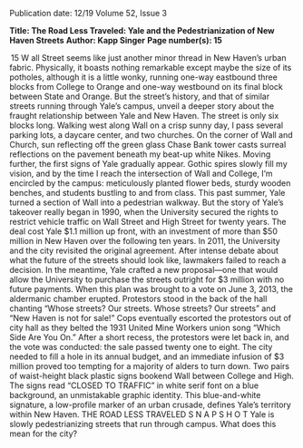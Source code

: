 Publication date: 12/19
Volume 52, Issue 3

**Title: The Road Less Traveled: Yale and the Pedestrianization of New Haven Streets**
**Author: Kapp Singer**
**Page number(s): 15**

 15
W
all Street seems like just another 
minor thread in New Haven’s urban 
fabric. Physically, it boasts nothing 
remarkable except maybe the size of its potholes, 
although it is a little wonky, running one-way 
eastbound three blocks from College to Orange 
and one-way westbound on its final block between 
State and Orange. But the street’s history, and that 
of similar streets running through Yale’s campus, 
unveil a deeper story about the fraught relationship 
between Yale and New Haven. 
The street is only six blocks long. Walking west 
along Wall on a crisp sunny day, I pass several 
parking lots, a daycare center, and two churches. 
On the corner of Wall and Church, sun reflecting 
off the green glass Chase Bank tower casts surreal 
reflections on the pavement beneath my beat-up 
white Nikes. Moving further, the first signs of Yale 
gradually appear. Gothic spires slowly fill my vision, 
and by the time I reach the intersection of Wall and 
College, I’m encircled by the campus: meticulously 
planted flower beds, sturdy wooden benches, and 
students bustling to and from class.
This past summer, Yale turned a section of Wall 
into a pedestrian walkway. But the story of Yale’s 
takeover really began in 1990, when the University 
secured the rights to restrict vehicle traffic on Wall 
Street and High Street for twenty years. The deal 
cost Yale $1.1 million up front, with an investment 
of more than $50 million in New Haven over the 
following ten years.
In 2011, the University and the city revisited the 
original agreement. After intense debate about what 
the future of the streets should look like, lawmakers 
failed to reach a decision. In the meantime, Yale 
crafted a new proposal—one that would allow the 
University to purchase the streets outright for $3 
million with no future payments.
When this plan was brought to a vote on June 3, 
2013, the aldermanic chamber erupted. Protestors 
stood in the back of the hall chanting “Whose streets? 
Our streets. Whose streets? Our streets” and “New 
Haven is not for sale!” Cops eventually escorted 
the protestors out of city hall as they belted the 1931 
United Mine Workers union song “Which Side Are 
You On.” After a short recess, the protestors were let 
back in, and the vote was conducted: the sale passed 
twenty one to eight. The city needed to fill a hole in 
its annual budget, and an immediate infusion of $3 
million proved too tempting for a majority of alders 
to turn down.
Two pairs of waist-height black plastic signs 
bookend Wall between College and High. The signs 
read “CLOSED TO TRAFFIC” in white serif font 
on a blue background, an unmistakable graphic 
identity.  This blue-and-white signature, a low-profile 
marker of an urban crusade, defines Yale’s territory 
within New Haven. 
THE ROAD
LESS
TRAVELED
S N A P S H O T
Yale is slowly pedestrianizing streets that run 
through campus. What does this mean for the 
city?